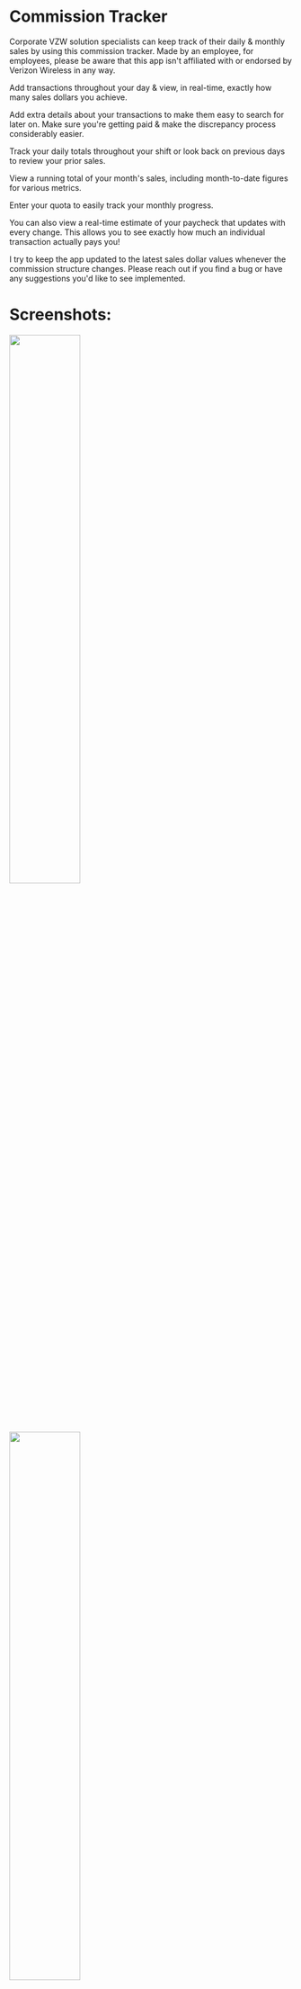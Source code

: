 # Commission Tracker
Corporate VZW solution specialists can keep track of their daily & monthly sales by using this commission tracker. Made by an employee, for employees, please be aware that this app isn't affiliated with or endorsed by Verizon Wireless in any way.

Add transactions throughout your day & view, in real-time, exactly how many sales dollars you achieve.

Add extra details about your transactions to make them easy to search for later on. Make sure you're getting paid & make the discrepancy process considerably easier.

Track your daily totals throughout your shift or look back on previous days to review your prior sales.

View a running total of your month's sales, including month-to-date figures for various metrics.

Enter your quota to easily track your monthly progress.

You can also view a real-time estimate of your paycheck that updates with every change. This allows you to see exactly how much an individual transaction actually pays you!

I try to keep the app updated to the latest sales dollar values whenever the commission structure changes. Please reach out if you find a bug or have any suggestions you'd like to see implemented.

# Screenshots:

<img src="https://github.com/WendlerTech/VZW-Commission-Tracker/blob/master/Screenshots/Add%20transactions%20ss.png" heigth="50%" width="50%">

<img src="https://github.com/WendlerTech/VZW-Commission-Tracker/blob/master/Screenshots/Daily%20totals%20ss.png" heigth="50%" width="50%">

<img src="https://github.com/WendlerTech/VZW-Commission-Tracker/blob/master/Screenshots/Monthly%20totals%20ss.png" heigth="50%" width="50%">

<img src="https://github.com/WendlerTech/VZW-Commission-Tracker/blob/master/Screenshots/More%20info%20ss.png" heigth="50%" width="50%">

<img src="https://github.com/WendlerTech/VZW-Commission-Tracker/blob/master/Screenshots/Paycheck%20estimate%20ss.png" heigth="50%" width="50%">

<img src="https://github.com/WendlerTech/VZW-Commission-Tracker/blob/master/Screenshots/Search%20ss.png" heigth="50%" width="50%">

<img src="https://github.com/WendlerTech/VZW-Commission-Tracker/blob/master/Screenshots/List%20ss.png" heigth="50%" width="50%">
